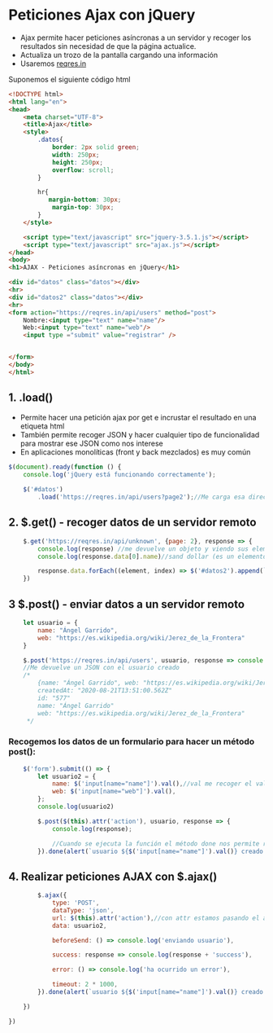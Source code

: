 
# Peticiones Ajax con jQuery
* Ajax permite hacer peticiones asíncronas a un servidor y recoger los resultados sin necesidad de que la página actualice.
* Actualiza un trozo de la pantalla cargando una información
* Usaremos [reqres.in](https://reqres.in/)

Suponemos el siguiente código html 
```html
<!DOCTYPE html>
<html lang="en">
<head>
    <meta charset="UTF-8">
    <title>Ajax</title>
    <style>
        .datos{
            border: 2px solid green;
            width: 250px;
            height: 250px;
            overflow: scroll;
        }

        hr{
           margin-bottom: 30px;
            margin-top: 30px;
        }
    </style>

    <script type="text/javascript" src="jquery-3.5.1.js"></script>
    <script type="text/javascript" src="ajax.js"></script>
</head>
<body>
<h1>AJAX - Peticiones asíncronas en jQuery</h1>

<div id="datos" class="datos"></div>
<hr>
<div id="datos2" class="datos"></div>
<hr>
<form action="https://reqres.in/api/users" method="post">
    Nombre:<input type="text" name="name"/>
    Web:<input type="text" name="web"/>
    <input type ="submit" value="registrar" />


</form>
</body>
</html>
```
## 1. .load()
* Permite hacer una petición ajax por get e incrustar el resultado en una etiqueta html
* También permite recoger JSON y hacer cualquier tipo de funcionalidad para mostrar ese JSON como nos interese
* En aplicaciones monolíticas (front y back mezclados) es muy común

```jsx
$(document).ready(function () {
    console.log('jQuery está funcionando correctamente');
   
    $('#datos')
        .load('https://reqres.in/api/users?page2');//Me carga esa dirección en #datos
```

## 2. $.get() - recoger datos de un servidor remoto

```jsx
    $.get('https://reqres.in/api/unknown', {page: 2}, response => {
        console.log(response) //me devuelve un objeto y viendo sus elementos puedo seguir filtrando
        console.log(response.data[0].name)//sand dollar (es un elemento concreto del objeto)

        response.data.forEach((element, index) => $('#datos2').append(`<p>Nombre: ${element.name} // año: ${element.year},</p>`));
    })
```

## 3 $.post() - enviar datos a un servidor remoto

```jsx
    let usuario = {
        name: "Ángel Garrido",
        web: "https://es.wikipedia.org/wiki/Jerez_de_la_Frontera"
    }

    $.post('https://reqres.in/api/users', usuario, response => console.log(response));
    //Me devuelve un JSON con el usuario creado
    /*
        {name: "Ángel Garrido", web: "https://es.wikipedia.org/wiki/Jerez_de_la_Frontera", id: "577", createdAt: "2020-08-21T13:51:00.562Z"}
        createdAt: "2020-08-21T13:51:00.562Z"
        id: "577"
        name: "Ángel Garrido"
        web: "https://es.wikipedia.org/wiki/Jerez_de_la_Frontera"
     */
```
### Recogemos los datos de un formulario para hacer un método post():

```jsx
    $('form').submit(() => {
        let usuario2 = {
            name: $('input[name="name"]').val(),//val me recoger el valor del campo input del formulario que indico
            web: $('input[name="web"]').val(),
        };
        console.log(usuario2)

        $.post($(this).attr('action'), usuario, response => {
            console.log(response);

            //Cuando se ejecuta la función el método done nos permite realizar otra acción seguida
        }).done(alert(`usuario ${$('input[name="name"]').val()} creado correctamente`));
```

## 4. Realizar peticiones AJAX con $.ajax()

```jsx
        $.ajax({
            type: 'POST',
            dataType: 'json',
            url: $(this).attr('action'),//con attr estamos pasando el atributo action
            data: usuario2,

            beforeSend: () => console.log('enviando usuario'),

            success: response => console.log(response + 'success'),

            error: () => console.log('ha ocurrido un error'),

            timeout: 2 * 1000,
        }).done(alert(`usuario ${$('input[name="name"]').val()} creado correctamente`));;

    })

})
```
